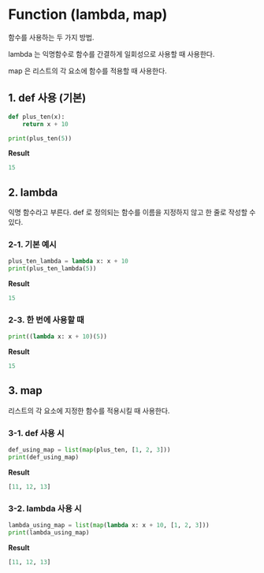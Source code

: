 # Function (lambda, map)
함수를 사용하는 두 가지 방법.

lambda 는 익명함수로 함수를 간결하게 일회성으로 사용할 때 사용한다.

map 은 리스트의 각 요소에 함수를 적용할 때 사용한다.



## 1. def 사용 (기본)

```python
def plus_ten(x):
    return x + 10

print(plus_ten(5))
```

**Result**

```python
15
```





## 2. lambda

익명 함수라고 부른다. def 로 정의되는 함수를 이름을 지정하지 않고 한 줄로 작성할 수 있다.



### 2-1. 기본 예시

```python
plus_ten_lambda = lambda x: x + 10
print(plus_ten_lambda(5))
```

**Result**

```python
15
```





### 2-3. 한 번에 사용할 때

```python
print((lambda x: x + 10)(5))
```

**Result**

```python
15
```





## 3. map

리스트의 각 요소에 지정한 함수를 적용시킬 때 사용한다.



### 3-1. def 사용 시

```python
def_using_map = list(map(plus_ten, [1, 2, 3]))
print(def_using_map)
```

**Result**

````python
[11, 12, 13]
````





### 3-2. lambda 사용 시

```python
lambda_using_map = list(map(lambda x: x + 10, [1, 2, 3]))
print(lambda_using_map)
```

**Result**

```python
[11, 12, 13]
```

